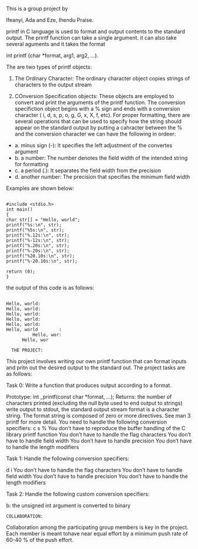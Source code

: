 This is a group project by

Ifeanyi, Ada and Eze, Ihendu Praise.


printf in C language is used to format and output contents to the standard output.
The printf  function can take a single argument. it can also take several aguments and it takes the format

int printf (char *format, arg1, arg2, ...).

The are two types of printf objects:
1. The Ordinary Character: The ordinary character object copies strings of characters to the output stream

2. COnversion Specification objects: These objects are employed to convert and print the arguments  of the printf function. The conversion specifiction object begins with a % sign and ends with a conversion character ( i, d, s, p, o, g, G, x, X, f, etc).
For proper formatting, there are several operations that can be used to specify how the string should appear on the standard output by putting a cahracter between the % and the conversion character we can have the following in ordeer:
* a. minus sign (-): It specifies the left adjustment of the convertes argument
* b. a number: The number denotes the field width of the intended string for formatting
* c. a period (.): It separates the field width from the precision
* d. another number: The precision that specifies the minimum field width

Examples are shown below:


```

#include <stdio.h>
int main()
{
char str[] = "Hello, world";
printf("%s:\n", str);
printf("%5s:\n", str);
printf("%.12s:\n", str);
printf("%-12s:\n", str);
printf("%.20s:\n", str);
printf("%-20s:\n", str);
printf("%20.10s:\n", str);
printf("%-20.10s:\n", str);

return (0);
}

```
the output of this code is as follows:

```

Hello, world:
Hello, world:
Hello, world:
Hello, world:
Hello, world:
Hello, world        :
          Hello, wor:
	  Hello, wor

```

	  THE PROJECT:
This project involves writing our own printf function that can format inputs and pritn out the desired output to the standard out.
The project tasks are as follows:

Task 0:
Write a function that produces output according to a format.

Prototype: int _printf(const char *format, ...);
Returns: the number of characters printed (excluding the null byte used to end output to strings)
write output to stdout, the standard output stream
format is a character string. The format string is composed of zero or more directives. See man 3 printf for more detail. You need to handle the following conversion specifiers:
c
s
%
You don’t have to reproduce the buffer handling of the C library printf function
You don’t have to handle the flag characters
You don’t have to handle field width
You don’t have to handle precision
You don’t have to handle the length modifiers

Task 1:
Handle the following conversion specifiers:

d
i
You don’t have to handle the flag characters
You don’t have to handle field width
You don’t have to handle precision
You don’t have to handle the length modifiers

Task 2:
Handle the following custom conversion specifiers:

b: the unsigned int argument is converted to binary

	COLLABORATION:
Collaboration among the participating group members is key in the project.  Each member is meant tohave near equal effort by a minimum push rate of 60-40 % of the push effort.



